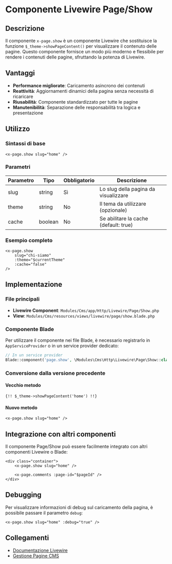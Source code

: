 # Componente Livewire Page/Show

## Descrizione
Il componente `x-page.show` è un componente Livewire che sostituisce la funzione `$_theme->showPageContent()` per visualizzare il contenuto delle pagine. Questo componente fornisce un modo più moderno e flessibile per rendere i contenuti delle pagine, sfruttando la potenza di Livewire.

## Vantaggi
- **Performance migliorate**: Caricamento asincrono dei contenuti
- **Reattività**: Aggiornamenti dinamici della pagina senza necessità di ricaricare
- **Riusabilità**: Componente standardizzato per tutte le pagine
- **Manutenibilità**: Separazione delle responsabilità tra logica e presentazione

## Utilizzo

### Sintassi di base
```blade
<x-page.show slug="home" />
```

### Parametri
| Parametro | Tipo     | Obbligatorio | Descrizione                               |
|-----------|----------|--------------|-------------------------------------------|
| slug      | string   | Sì           | Lo slug della pagina da visualizzare      |
| theme     | string   | No           | Il tema da utilizzare (opzionale)         |
| cache     | boolean  | No           | Se abilitare la cache (default: true)     |

### Esempio completo
```blade
<x-page.show 
    slug="chi-siamo" 
    :theme="$currentTheme" 
    :cache="false" 
/>
```

## Implementazione

### File principali
- **Livewire Component**: `Modules/Cms/app/Http/Livewire/Page/Show.php`
- **View**: `Modules/Cms/resources/views/livewire/page/show.blade.php`

### Componente Blade
Per utilizzare il componente nei file Blade, è necessario registrarlo in `AppServiceProvider` o in un service provider dedicato:

```php
// In un service provider
Blade::component('page.show', \Modules\Cms\Http\Livewire\Page\Show::class);
```

### Conversione dalla versione precedente

#### Vecchio metodo
```blade
{!! $_theme->showPageContent('home') !!}
```

#### Nuovo metodo
```blade
<x-page.show slug="home" />
```

## Integrazione con altri componenti
Il componente Page/Show può essere facilmente integrato con altri componenti Livewire o Blade:

```blade
<div class="container">
    <x-page.show slug="home" />
    
    <x-page.comments :page-id="$pageId" />
</div>
```

## Debugging
Per visualizzare informazioni di debug sul caricamento della pagina, è possibile passare il parametro `debug`:

```blade
<x-page.show slug="home" :debug="true" />
```

## Collegamenti
- [Documentazione Livewire](https://laravel-livewire.com/docs)
- [Gestione Pagine CMS](/Modules/Cms/docs/content.md) 

